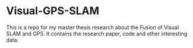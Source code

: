 # Visual-GPS-SLAM
This is a repo for my master thesis research about the Fusion of Visual SLAM and GPS. It contains the research paper, code and other interesting data.
